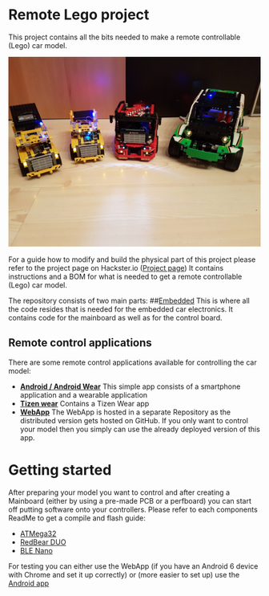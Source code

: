 # Remote Lego project
This project contains all the bits needed to make a remote controllable (Lego) car model.

![Lego car family](docs/presentation/Images/CarFamily.jpg)

For a guide how to modify and build the physical part of this project please refer to the project page on Hackster.io ([Project page](https://www.hackster.io/22864/bluetooth-remote-controllable-lego-cars-9b59a9))
It contains instructions and a BOM for what is needed to get a remote controllable (Lego) car model.

The repository consists of two main parts:
##[Embedded](embedded/README.md)
This is where all the code resides that is needed for the embedded car electronics. It contains code for the mainboard as well as for the control board.

## Remote control applications
There are some remote control applications available for controlling the car model:
- [**Android / Android Wear**](android/README.md)
This simple app consists of a smartphone application and a wearable application
- [**Tizen wear**](tizen/wear/README.md)
Contains a Tizen Wear app
- [**WebApp**](https://github.com/devmil/remotelego_app)
The WebApp is hosted in a separate Repository as the distributed version gets hosted on GitHub. If you only want to control your model then you simply can use the already deployed version of this app.

# Getting started
After preparing your model you want to control and after creating a Mainboard (either by using a pre-made PCB or a perfboard) you can start off putting software onto your controllers.
Please refer to each components ReadMe to get a compile and flash guide:
- [ATMega32](embedded/Atmega/README.md)
- [RedBear DUO](embedded/RedBearDuo/README.md)
- [BLE Nano](embedded/BLENano/README.md)

For testing you can either use the WebApp (if you have an Android 6 device with Chrome and set it up correctly) or (more easier to set up) use the [Android app](android/README.md)